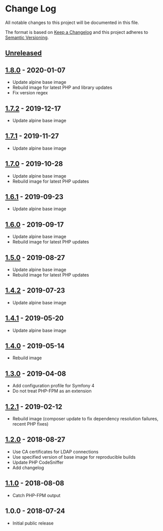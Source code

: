 # Change Log
All notable changes to this project will be documented in this file.

The format is based on [Keep a Changelog](http://keepachangelog.com/)
and this project adheres to [Semantic Versioning](http://semver.org/).

## [Unreleased]

## [1.8.0] - 2020-01-07
- Update alpine base image
- Rebuild image for latest PHP and library updates
- Fix version regex

## [1.7.2] - 2019-12-17
- Update alpine base image

## [1.7.1] - 2019-11-27
- Update alpine base image

## [1.7.0] - 2019-10-28
- Update alpine base image
- Rebuild image for latest PHP updates

## [1.6.1] - 2019-09-23
- Update alpine base image

## [1.6.0] - 2019-09-17
- Update alpine base image
- Rebuild image for latest PHP updates

## [1.5.0] - 2019-08-27
- Update alpine base image
- Rebuild image for latest PHP updates

## [1.4.2] - 2019-07-23
- Update alpine base image

## [1.4.1] - 2019-05-20
- Update alpine base image

## [1.4.0] - 2019-05-14
- Rebuild image

## [1.3.0] - 2019-04-08
- Add configuration profile for Symfony 4
- Do not treat PHP-FPM as an extension

## [1.2.1] - 2019-02-12
- Rebuild image (composer update to fix dependency resolution failures, recent PHP fixes)

## [1.2.0] - 2018-08-27
- Use CA certificates for LDAP connections
- Use specified version of base image for reproducible builds
- Update PHP CodeSniffer
- Add changelog

## [1.1.0] - 2018-08-08
- Catch PHP-FPM output

## 1.0.0 - 2018-07-24
- Initial public release

[Unreleased]: https://github.com/gmitirol/alpine38-php72/compare/1.8.0...HEAD
[1.8.0]: https://github.com/gmitirol/alpine38-php72/compare/1.7.2...1.8.0
[1.7.2]: https://github.com/gmitirol/alpine38-php72/compare/1.7.1...1.7.2
[1.7.1]: https://github.com/gmitirol/alpine38-php72/compare/1.7.0...1.7.1
[1.7.0]: https://github.com/gmitirol/alpine38-php72/compare/1.6.1...1.7.0
[1.6.1]: https://github.com/gmitirol/alpine38-php72/compare/1.6.0...1.6.1
[1.6.0]: https://github.com/gmitirol/alpine38-php72/compare/1.5.0...1.6.0
[1.5.0]: https://github.com/gmitirol/alpine38-php72/compare/1.4.2...1.5.0
[1.4.2]: https://github.com/gmitirol/alpine38-php72/compare/1.4.1...1.4.2
[1.4.1]: https://github.com/gmitirol/alpine38-php72/compare/1.4.0...1.4.1
[1.4.0]: https://github.com/gmitirol/alpine38-php72/compare/1.3.0...1.4.0
[1.3.0]: https://github.com/gmitirol/alpine38-php72/compare/1.2.0...1.3.0
[1.2.1]: https://github.com/gmitirol/alpine38-php72/compare/1.2.0...1.2.1
[1.2.0]: https://github.com/gmitirol/alpine38-php72/compare/1.1.0...1.2.0
[1.1.0]: https://github.com/gmitirol/alpine38-php72/compare/1.0.0...1.1.0
